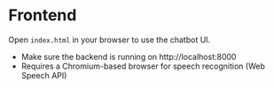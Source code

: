 # Frontend

Open `index.html` in your browser to use the chatbot UI.

- Make sure the backend is running on http://localhost:8000
- Requires a Chromium-based browser for speech recognition (Web Speech API) 